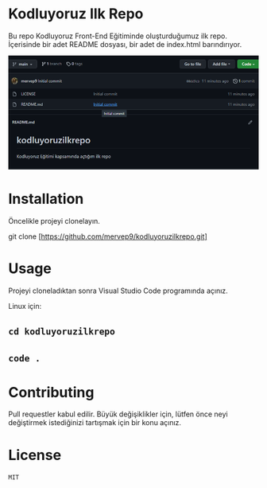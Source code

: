 # Kodluyoruz Ilk Repo

Bu repo Kodluyoruz Front-End Eğitiminde oluşturduğumuz ilk repo. İçerisinde bir adet README dosyası, bir adet de index.html barındırıyor.

![repo görüntü ekleme](https://github.com/mervep9/kodluyoruzilkrepo/blob/main/repo.png)

# Installation
Öncelikle projeyi clonelayın.

git clone [https://github.com/mervep9/kodluyoruzilkrepo.git]

# Usage
Projeyi cloneladıktan sonra Visual Studio Code programında açınız.

Linux için:

`cd kodluyoruzilkrepo`
---
`code .`
---

# Contributing

Pull requestler kabul edilir. Büyük değişiklikler için, lütfen önce neyi değiştirmek istediğinizi tartışmak için bir konu açınız.

# License

`MIT`